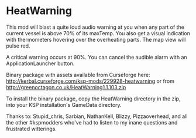 # HeatWarning
This mod will blast a quite loud audio warning at you when any part of the current vessel is above 70% of its maxTemp. You also get a visual indication with thermometers hovering over the overheating parts. The map view will pulse red.

A critical warning occurs at 90%. You can cancel the audible alarm with an ApplicationLauncher button.

Binary package with assets available from Curseforge here: http://kerbal.curseforge.com/ksp-mods/229928-heatwarning or from http://greenoctagon.co.uk/HeatWarning1.1.103.zip

To install the binary package, copy the HeatWarning directory in the zip, into your KSP installation's GameData directory.

Thanks to: Stupid_chris, Sarbian, NathanKell, Blizzy, Pizzaoverhead, and all the other #kspmodders who've had to listen to my inane questions and frustrated witterings. 
